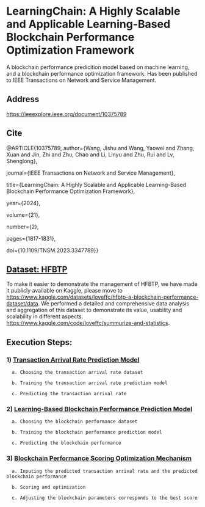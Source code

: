 # LearningChain: A Highly Scalable and Applicable Learning-Based Blockchain Performance Optimization Framework
A blockchain performance predicition model based on machine learning, and a blockchain performance optimization framework. Has been published to IEEE Transactions on Network and Service Management.
## Address
https://ieeexplore.ieee.org/document/10375789
## Cite
@ARTICLE{10375789,
  author={Wang, Jishu and Wang, Yaowei and Zhang, Xuan and Jin, Zhi and Zhu, Chao and Li, Linyu and Zhu, Rui and Lv, Shenglong},
  
  journal={IEEE Transactions on Network and Service Management}, 
  
  title={LearningChain: A Highly Scalable and Applicable Learning-Based Blockchain Performance Optimization Framework}, 

  year={2024},
  
  volume={21},
  
  number={2},
  
  pages={1817-1831},
  
  doi={10.1109/TNSM.2023.3347789}}
## [Dataset: HFBTP](https://www.kaggle.com/datasets/loveffc/hfbtp-a-blockchain-performance-dataset/data)
To make it easier to demonstrate the management of HFBTP, we have made it publicly available on Kaggle, please move to https://www.kaggle.com/datasets/loveffc/hfbtp-a-blockchain-performance-dataset/data. We performed a detailed and comprehensive data analysis and aggregation of this dataset to demonstrate its value, usability and scalability in different aspects. https://www.kaggle.com/code/loveffc/summurize-and-statistics.

## Execution Steps:
### 1) [Transaction Arrival Rate Prediction Model](https://github.com/JiShuWang/LearningChain/tree/main/TransactionArrivalRatePrediction)

      a. Choosing the transaction arrival rate dataset
  
      b. Training the transaction arrival rate prediction model
  
      c. Predicting the transaction arrival rate
  
### 2) [Learning-Based Blockchain Performance Prediction Model](https://github.com/JiShuWang/LearningChain/tree/main/BlockchainPerformancePrediction)

      a. Choosing the blockchain performance dataset
 
      b. Training the blockchain performance prediction model

      c. Predicting the blockchain performance
  
### 3) [Blockchain Performance Scoring Optimization Mechanism](https://github.com/JiShuWang/LearningChain/tree/main/ScoringOptimization)

      a. Inputing the predicted transaction arrival rate and the predicted blockchain performance

      b. Scoring and optimization

      c. Adjusting the blockchain parameters corresponds to the best score

